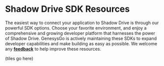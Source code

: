 # **Shadow Drive SDK Resources**
The easiest way to connect your application to Shadow Drive is through our powerful SDK options. Choose your favorite environment, and enjoy a comprehensive and growing developer platform that harnesses the power of Shadow Drive. GenesysGo is actively maintaining these SDKs to expand developer capabilities and make building as easy as possible. We welcome any **[feedback]()** to help improve these resources.


(tiles go here)